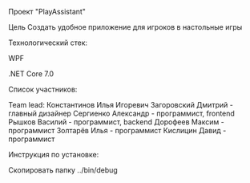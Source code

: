 Проект \"PlayAssistant\"

Цель Создать удобное приложение для игроков в настольные игры

Технологический стек:

WPF

.NET Core 7.0

Список участников:

Team lead: Константинов Илья Игоревич
Загоровский Дмитрий - главный дизайнер
Сергиенко Александр - программист, frontend
Рышков Василий - программист, backend
Дорофеев Максим - программист 
Золтарёв Илья - программист 
Кислицин Давид - программист

Инструкция по установке:

Скопировать папку ../bin/debug

